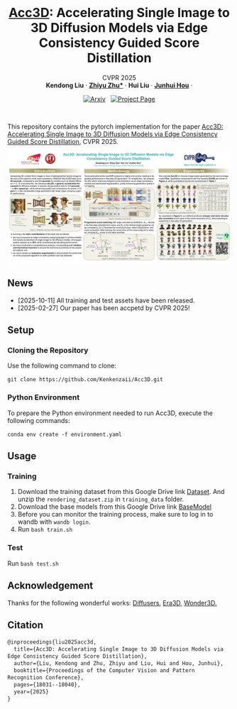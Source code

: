 <br />
<p align="center">
    <h1 align="center">
        <a href="#">Acc3D</a>: Accelerating Single Image to 3D Diffusion Models via Edge Consistency Guided Score Distillation
    </h1>

  <p align="center">
  CVPR 2025
    <br />
    <strong>Kendong Liu</strong>
    ·
    <a href="https://scholar.google.com/citations?user=d1L0KkoAAAAJ&hl=en"><strong>Zhiyu Zhu*</strong></a>
    ·
    <strong>Hui Liu</strong>
    ·
    <a href="https://sites.google.com/site/junhuihoushomepage/"><strong>Junhui Hou</strong></a>
    ·
  </p>

  <p align="center">
    <a href='http://arxiv.org/abs/2503.15975'><img src='https://img.shields.io/badge/arXiv-2409.18964-b31b1b.svg'  alt='Arxiv'></a>
    <a href='https://acc3d-object.github.io/' style='padding-left: 0.5rem;'>
      <img src='https://img.shields.io/badge/Project-Page-blue?style=flat&logo=Google%20chrome&logoColor=blue' alt='Project Page'></a>
  </p>

</p>
<br />

This repository contains the pytorch implementation for the paper [Acc3D: Accelerating Single Image to 3D Diffusion Models via Edge Consistency Guided Score Distillation](https://acc3d-object.github.io/), CVPR 2025. 

![cvpr25_poster.png](assets/cvpr25_poster.png)

## News
- [2025-10-11] All training and test assets have been released.
- [2025-02-27] Our paper has been accpetd by CVPR 2025!

## Setup

### Cloning the Repository

Use the following command to clone:

```shell
git clone https://github.com/Kenkenzaii/Acc3D.git
```

### Python Environment

To prepare the Python environment needed to run Acc3D, execute the following commands:

```shell
conda env create -f environment.yaml
```

## Usage

### Training

1. Download the training dataset from this Google Drive link [Dataset](https://drive.google.com/drive/folders/1A_o1RqEBTO5XZEac93Xh26SG4vRztOtG?usp=sharing). And unzip the ``rendering_dataset.zip`` in ``training_data`` folder.
2. Download the base models from this Google Drive link [BaseModel](https://drive.google.com/drive/folders/1lZyil8NnTlM2gguWBJiTjzaSpSQm4MgX?usp=sharing)
3. Before you can monitor the training process, make sure to log in to wandb with ``wandb login``.
4. Run ``bash train.sh``


### Test

Run ``bash test.sh``


## Acknowledgement

Thanks for the following wonderful works: [Diffusers](https://huggingface.co/docs/diffusers/index), [Era3D](https://github.com/pengHTYX/Era3D), [Wonder3D.](https://github.com/xxlong0/Wonder3D)

## Citation

```
@inproceedings{liu2025acc3d,
  title={Acc3D: Accelerating Single Image to 3D Diffusion Models via Edge Consistency Guided Score Distillation},
  author={Liu, Kendong and Zhu, Zhiyu and Liu, Hui and Hou, Junhui},
  booktitle={Proceedings of the Computer Vision and Pattern Recognition Conference},
  pages={18031--18040},
  year={2025}
}
```

